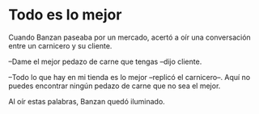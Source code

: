 # Todo es lo mejor

Cuando Banzan paseaba por un mercado, acertó a oír una conversación
entre un carnicero y su cliente.

–Dame el mejor pedazo de carne que tengas –dijo cliente.

–Todo lo que hay en mi tienda es lo mejor –replicó el carnicero–. Aquí
no puedes encontrar ningún pedazo de carne que no sea el mejor.

Al oír estas palabras, Banzan quedó iluminado.